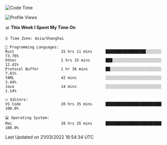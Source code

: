 <!--START_SECTION:waka-->
![Code Time](http://img.shields.io/badge/Code%20Time-1%2C106%20hrs%2027%20mins-blue)

![Profile Views](http://img.shields.io/badge/Profile%20Views-1-blue)

📊 **This Week I Spent My Time On** 

```text
⌚︎ Time Zone: Asia/Shanghai

💬 Programming Languages: 
Rust                     15 hrs 11 mins      ██████████████████░░░░░░░   73.76% 
Other                    2 hrs 33 mins       ███░░░░░░░░░░░░░░░░░░░░░░   12.41% 
Protocol Buffer          1 hr 36 mins        ██░░░░░░░░░░░░░░░░░░░░░░░   7.81% 
YAML                     42 mins             ░░░░░░░░░░░░░░░░░░░░░░░░░   3.44% 
Java                     14 mins             ░░░░░░░░░░░░░░░░░░░░░░░░░   1.14%

🔥 Editors: 
VS Code                  20 hrs 35 mins      █████████████████████████   100.0%

💻 Operating System: 
Mac                      20 hrs 35 mins      █████████████████████████   100.0%

```


 Last Updated on 21/03/2022 16:54:34 UTC
<!--END_SECTION:waka-->
